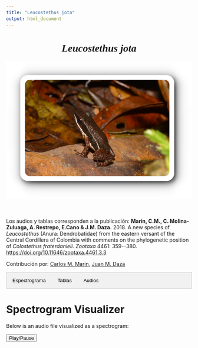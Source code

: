 ```yaml
---
title: "Leucostethus jota"
output: html_document
---
```



<style>
/* CSS para las pestañas */
.tab {
  overflow: hidden;
  border: 1px solid #ccc;
  background-color: #f1f1f1;
}
.tab button {
  background-color: inherit;
  float: left;
  border: none;
  outline: none;
  cursor: pointer;
  padding: 14px 16px;
  transition: 0.3s;
}
.tab button:hover {
  background-color: #ddd;
}
.tab button.active {
  background-color: #ccc;
}
.tabcontent {
  display: none;
  padding: 6px 12px;
  border: 1px solid #ccc;
  border-top: none;
}
/* CSS para audios */
.audio-container {
  display: flex;
  flex-direction: column;
}
.audio-container audio {
  margin-bottom: 10px;
}
</style>


<script>
function openTab(evt, tabName) {
  var i, tabcontent, tablinks;
  tabcontent = document.getElementsByClassName("tabcontent");
  for (i = 0; i < tabcontent.length; i++) {
    tabcontent[i].style.display = "none";
  }
  tablinks = document.getElementsByClassName("tablinks");
  for (i = 0; i < tablinks.length; i++) {
    tablinks[i].className = tablinks[i].className.replace(" active", "");
  }
  document.getElementById(tabName).style.display = "block";
  evt.currentTarget.className += " active";
}
</script>

<!-- Presentacion de la especie y los datos -->

<div style="font-family: Times; text-align: center;">
    <h1><i>Leucostethus jota</i></h1>
    <img src="images/especie_Leucostethus_jota.png" style="width:15cm;">
</div>
<br><br>

Los audios y tablas corresponden a la publicación:
<strong>Marín, C.M., C. Molina-Zuluaga, A. Restrepo, E.Cano & J.M. Daza.</strong> 2018. A new species of <i>Leucostethus</i> (Anura: Dendrobatidae) from the eastern versant of the Central Cordillera of Colombia with comments on the phylogenetic position of <i>Colostethus fraterdanieli</i>. <i>Zootaxa</i> 4461: 359--380. <a href="https://doi.org/10.11646/zootaxa.4461.3.3">https://doi.org/10.11646/zootaxa.4461.3.3</a>

Contribución por: <a href="mailto:marinc.carlosmario@gmail.com">Carlos M. Marin</a>, <a href="mailto:juanm.daza@udea.edu.co">Juan M. Daza</a>

<!-- Definicion de secciones -->

<div class="tab">
  <button class="tablinks" onclick="openTab(event, 'EspectroLejo')">Espectrograma</button>
  <button class="tablinks" onclick="openTab(event, 'tabLejo')">Tablas</button>
  <button class="tablinks" onclick="openTab(event, 'audLejo')">Audios</button>
</div>

<!-- Seccion espectrograma -->

<div id="EspectroLejo" class="tabcontent" style="text-align: center;">
  <video width="100%" height="auto" controls style="display: block; margin-left: auto; margin-right: auto;">
    <source src="Espectrograms/Leucostethus_jota.mp4" type="video/mp4">
    Tu navegador no soporta el elemento de video.
  </video>
  <br><br>
  <img src="images/espectrograma_Diasporus_anthrax.png" style="width:10cm; display: block; margin-left: auto; margin-right: auto;">
</div>

<!-- Seccion de tablas -->

<div id="tabLejo" class="tabcontent">
  <p>Descarga tabla de medidas <a href="https://bit.ly/3LUkN5s">aquí</a>.</p>
  <p>Descarga tabla selección RAVEN <a href="https://bit.ly/3LUkN5s">aquí</a>.</p>
</div>

<!-- Seccion de audios -->

<div id="audLejo" class="tabcontent">
  <div class="audio-container">
    <audio controls>
      <source src="Audios/Dendropsophus_phlebodes.wav" type="audio/wav">
      Tu navegador no soporta el elemento de audio.
    </audio>
  </div>
  <p>Audios disponibles <a href="https://bit.ly/3LUkN5s">aquí</a>.</p>
</div>

# Spectrogram Visualizer

Below is an audio file visualized as a spectrogram:

<div id="waveform"></div>
<div id="spectrogram"></div>

<button onclick="playPause()">Play/Pause</button>

<!-- Include the WaveSurfer.js library -->
<script src="https://unpkg.com/wavesurfer.js"></script>

<!-- Include the Spectrogram plugin -->
<script src="https://unpkg.com/wavesurfer.js/dist/plugin/wavesurfer.spectrogram.min.js"></script>

<!-- Create a new WaveSurfer instance and configure it -->
<script>
    var wavesurfer = WaveSurfer.create({
        container: '#waveform',
        waveColor: 'violet',
        progressColor: 'purple',
        backend: 'WebAudio',
        height: 128,
        plugins: [
            WaveSurfer.spectrogram.create({
                wavesurfer: wavesurfer,
                container: '#spectrogram',
                labels: true
            })
        ]
    });

    // Load an externally hosted audio file
    wavesurfer.load('Boana_boans.wav');

    // Play or pause the audio
    function playPause() {
        wavesurfer.playPause();
    }
</script>


